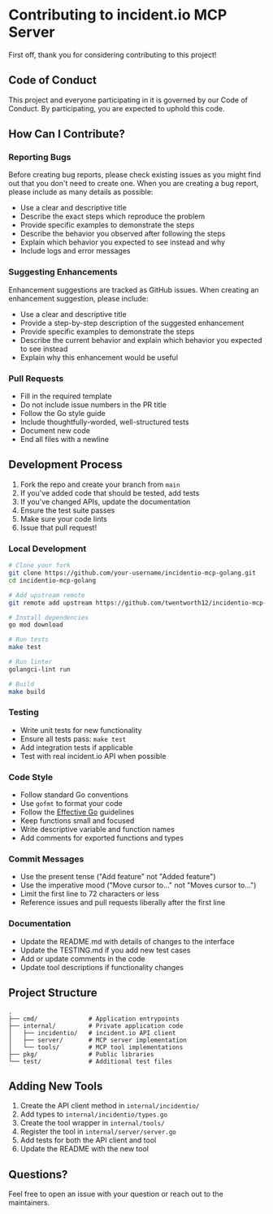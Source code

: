 # Contributing to incident.io MCP Server

First off, thank you for considering contributing to this project! 

## Code of Conduct

This project and everyone participating in it is governed by our Code of Conduct. By participating, you are expected to uphold this code.

## How Can I Contribute?

### Reporting Bugs

Before creating bug reports, please check existing issues as you might find out that you don't need to create one. When you are creating a bug report, please include as many details as possible:

* Use a clear and descriptive title
* Describe the exact steps which reproduce the problem
* Provide specific examples to demonstrate the steps
* Describe the behavior you observed after following the steps
* Explain which behavior you expected to see instead and why
* Include logs and error messages

### Suggesting Enhancements

Enhancement suggestions are tracked as GitHub issues. When creating an enhancement suggestion, please include:

* Use a clear and descriptive title
* Provide a step-by-step description of the suggested enhancement
* Provide specific examples to demonstrate the steps
* Describe the current behavior and explain which behavior you expected to see instead
* Explain why this enhancement would be useful

### Pull Requests

* Fill in the required template
* Do not include issue numbers in the PR title
* Follow the Go style guide
* Include thoughtfully-worded, well-structured tests
* Document new code
* End all files with a newline

## Development Process

1. Fork the repo and create your branch from `main`
2. If you've added code that should be tested, add tests
3. If you've changed APIs, update the documentation
4. Ensure the test suite passes
5. Make sure your code lints
6. Issue that pull request!

### Local Development

```bash
# Clone your fork
git clone https://github.com/your-username/incidentio-mcp-golang.git
cd incidentio-mcp-golang

# Add upstream remote
git remote add upstream https://github.com/twentworth12/incidentio-mcp-golang.git

# Install dependencies
go mod download

# Run tests
make test

# Run linter
golangci-lint run

# Build
make build
```

### Testing

* Write unit tests for new functionality
* Ensure all tests pass: `make test`
* Add integration tests if applicable
* Test with real incident.io API when possible

### Code Style

* Follow standard Go conventions
* Use `gofmt` to format your code
* Follow the [Effective Go](https://go.dev/doc/effective_go) guidelines
* Keep functions small and focused
* Write descriptive variable and function names
* Add comments for exported functions and types

### Commit Messages

* Use the present tense ("Add feature" not "Added feature")
* Use the imperative mood ("Move cursor to..." not "Moves cursor to...")
* Limit the first line to 72 characters or less
* Reference issues and pull requests liberally after the first line

### Documentation

* Update the README.md with details of changes to the interface
* Update the TESTING.md if you add new test cases
* Add or update comments in the code
* Update tool descriptions if functionality changes

## Project Structure

```
.
├── cmd/              # Application entrypoints
├── internal/         # Private application code
│   ├── incidentio/   # incident.io API client
│   ├── server/       # MCP server implementation
│   └── tools/        # MCP tool implementations
├── pkg/              # Public libraries
└── test/             # Additional test files
```

## Adding New Tools

1. Create the API client method in `internal/incidentio/`
2. Add types to `internal/incidentio/types.go`
3. Create the tool wrapper in `internal/tools/`
4. Register the tool in `internal/server/server.go`
5. Add tests for both the API client and tool
6. Update the README with the new tool

## Questions?

Feel free to open an issue with your question or reach out to the maintainers.